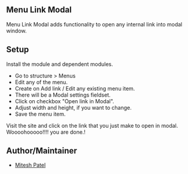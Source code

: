 Menu Link Modal
--------

Menu Link Modal adds functionality to open any internal link into modal window.

Setup
--------

Install the module and dependent modules.

- Go to structure > Menus
- Edit any of the menu.
- Create on Add link / Edit any existing menu item.
- There will be a Modal settings fieldset.
- Click on checkbox "Open link in Modal".
- Adjust width and height, if you want to change.
- Save the menu item.

Visit the site and click on the link that you just make to open in modal.
Woooohooooo!!!! you are done.!

Author/Maintainer
-----------------

- [Mitesh Patel](https://www.drupal.org/u/miteshmap)